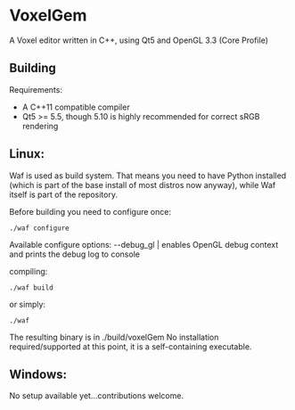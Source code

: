 VoxelGem
========

A Voxel editor written in C++,  using Qt5 and OpenGL 3.3 (Core Profile)

Building
--------

Requirements:
- A C++11 compatible compiler
- Qt5 >= 5.5, though 5.10 is highly recommended for correct sRGB rendering

## Linux:

Waf is used as build system. That means you need to have Python installed
(which is part of the base install of most distros now anyway), while Waf
itself is part of the repository.

Before building you need to configure once:

    ./waf configure

Available configure options:
	--debug_gl    |  enables OpenGL debug context and prints the debug log to console

compiling:

    ./waf build

or simply:

    ./waf

The resulting binary is in ./build/voxelGem
No installation required/supported at this point, it is a self-containing executable.

## Windows:

No setup available yet...contributions welcome.

